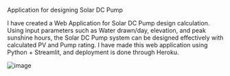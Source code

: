 Application for designing Solar DC Pump

I have created a Web Application for Solar DC Pump design calculation. Using input parameters such as Water drawn/day, elevation, and peak sunshine hours, the Solar DC Pump system can be designed effectively with calculated PV and Pump rating.
I have made this web application using Python + Streamlit, and deployment is done through Heroku.

![image](https://user-images.githubusercontent.com/70006534/119230249-0537b900-bb39-11eb-9311-aba2d6b7bc9c.png)
